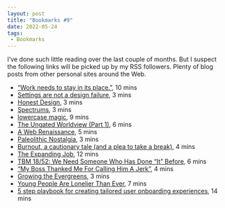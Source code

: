 ```yaml
---
layout: post
title: "Bookmarks #9"
date: 2022-05-24
tags:
 - Bookmarks
---
```


I’ve done such little reading over the last couple of months. But I suspect the following links will be picked up by my RSS followers. Plenty of blog posts from other personal sites around the Web.

- [“Work needs to stay in its place.”](https://medium.com/@sara_ann_marie/work-needs-to-stay-in-its-place-570005c2750a), 10 mins
- [Settings are not a design failure](https://linear.app/blog/settings-are-not-a-design-failure), 3 mins
- [Honest Design](https://manuelmoreale.com/honest-design), 3 mins
- [Spectrums](https://manuelmoreale.com/thoughts/spectrums), 3 mins
- [lowercase magic](https://ungated.media/article/lowercase-magic/), 9 mins
- [The Ungated Worldview (Part 1)](https://ungated.media/article/worldview-part-1/), 6 mins
- [A Web Renaissance](https://anildash.com/2022/04/13/a-web-renaissance/), 5 mins
- [Paleolithic Nostalgia](https://maggieappleton.com/paleolithic-nostalgia), 3 mins
- [Burnout, a cautionary tale (and a plea to take a break)](https://localghost.dev/blog/burnout-a-cautionary-tale-and-a-plea-to-take-a-break/), 4 mins
- [The Expanding Job](https://annehelen.substack.com/p/the-expanding-job), 12 mins
- [TBM 18/52: We Need Someone Who Has Done “It” Before](https://cutlefish.substack.com/p/tbm-1852-we-need-someone-who-has), 6 mins
- [“My Boss Thanked Me For Calling Him A Jerk”](https://bobsutton.typepad.com/my_weblog/2007/02/successfactors_.html), 4 mins
- [Growing the Evergreens](https://maggieappleton.com/evergreens), 3 mins
- [Young People Are Lonelier Than Ever](https://www.vice.com/en/article/z3n5aj/loneliness-epidemic-young-people), 7 mins
- [5 step playbook for creating tailored user onboarding experiences](https://blog.switchboard.cc/tailored-onboarding-playbook), 14 mins
